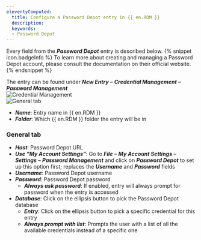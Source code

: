 ```yaml
---
eleventyComputed:
  title: Configure a Password Depot entry in {{ en.RDM }}
  description: 
  keywords:
  - Password Depot
---
```

Every field from the ***Password Depot*** entry is described below.
{% snippet icon.badgeInfo %}
To learn more about creating and managing a Password Depot account, please consult the documentation on their official website.
{% endsnippet %}  

The entry can be found under ***New Entry*** – ***Credential Management*** – ***Password Management***  
![Credential Management](https://webdevolutions.azureedge.net/docs/en/kb/KB0086.png)  
![General tab](https://webdevolutions.azureedge.net/docs/en/kb/KB0087.png)  
* ***Name***: Entry name in {{ en.RDM }}
* ***Folder***: Which {{ en.RDM }} folder the entry will be in

### General tab
* ***Host***: Password Depot URL
* ***Use "My Account Settings"***: Go to ***File*** – ***My Account Settings*** – ***Settings*** – ***Password Management*** and click on ***Password Depot*** to set up this option first; replaces the ***Username*** and ***Password*** fields
* ***Username***: Password Depot username
* ***Password***: Password Depot password
  * ***Always ask password***: If enabled, entry will always prompt for password when the entry is accessed
* ***Database***: Click on the ellipsis button to pick the Password Depot database
  * ***Entry***: Click on the ellipsis button to pick a specific credential for this entry
  * ***Always prompt with list***: Prompts the user with a list of all the available credentials instead of a specific one

